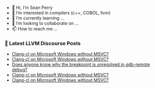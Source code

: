 - 👋 Hi, I’m Sean Perry
- 👀 I’m interested in compilers (c++, COBOL, llvm)
- 🌱 I’m currently learning ...
- 💞️ I’m looking to collaborate on ...
- 📫 How to reach me ...

<!---
s66perry/s66perry is a ✨ special ✨ repository because its `README.md` (this file) appears on your GitHub profile.
You can click the Preview link to take a look at your changes.
--->
### 📕 Latest LLVM Discourse Posts

<!-- DISCOURSE-LLVM:START -->
- [Clang-cl on Microsoft Windows without MSVC?](https://discourse.llvm.org/t/clang-cl-on-microsoft-windows-without-msvc/86650#post_7)
- [Clang-cl on Microsoft Windows without MSVC?](https://discourse.llvm.org/t/clang-cl-on-microsoft-windows-without-msvc/86650#post_6)
- [Does anyone know why the breakpoint is unresolved in gdb-remote debug?](https://discourse.llvm.org/t/does-anyone-know-why-the-breakpoint-is-unresolved-in-gdb-remote-debug/86647#post_2)
- [Clang-cl on Microsoft Windows without MSVC?](https://discourse.llvm.org/t/clang-cl-on-microsoft-windows-without-msvc/86650#post_5)
- [Clang-cl on Microsoft Windows without MSVC?](https://discourse.llvm.org/t/clang-cl-on-microsoft-windows-without-msvc/86650#post_4)
<!-- DISCOURSE-LLVM:END -->
